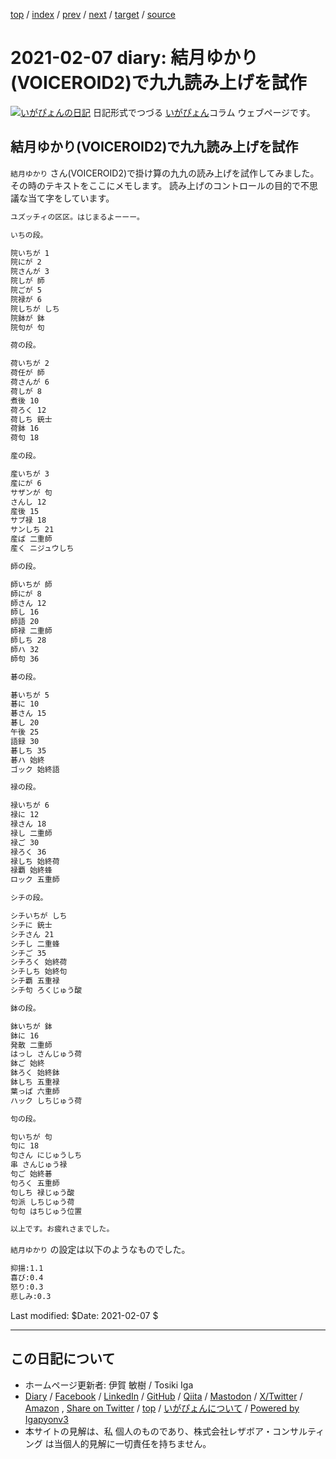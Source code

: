 [top](../index.html) 
 / [index](index.html) 
 / [prev](ig210206.html) 
 / [next](ig210211.html) 
 / [target](https://www.igapyon.jp/igapyon/diary/2021/ig210207.html) 
 / [source](https://github.com/igapyon/diary/blob/master/2021/ig210207.src.md) 

2021-02-07 diary: 結月ゆかり(VOICEROID2)で九九読み上げを試作
=====================================================================================================
[![いがぴょんの日記](https://www.igapyon.jp/igapyon/diary/images/iga202308_64.jpg "いがぴょん")](https://www.igapyon.jp/igapyon/diary/memo/memoigapyon.html) 日記形式でつづる [いがぴょん](https://www.igapyon.jp/igapyon/diary/memo/memoigapyon.html)コラム ウェブページです。

## 結月ゆかり(VOICEROID2)で九九読み上げを試作

`結月ゆかり` さん(VOICEROID2)で掛け算の九九の読み上げを試作してみました。
その時のテキストをここにメモします。
読み上げのコントロールの目的で不思議な当て字をしています。

```sh
ユズッチィの区区。はじまるよーーー。

いちの段。

院いちが 1
院にが 2
院さんが 3
院しが 師
院ごが 5
院禄が 6
院しちが しち
院鉢が 鉢
院句が 句

荷の段。

荷いちが 2
荷任が 師
荷さんが 6
荷しが 8
煮後 10
荷ろく 12
荷しち 銃士
荷鉢 16
荷句 18

産の段。

産いちが 3
産にが 6
サザンが 句
さんし 12
産後 15
サブ禄 18
サンしち 21
産ぱ 二重師
産く ニジュウしち

師の段。

師いちが 師
師にが 8
師さん 12
師し 16
師語 20
師禄 二重師
師しち 28
師ハ 32
師句 36

碁の段。

碁いちが 5
碁に 10
碁さん 15
碁し 20
午後 25
語録 30
碁しち 35
碁ハ 始終
ゴック 始終語

禄の段。

禄いちが 6
禄に 12
禄さん 18
禄し 二重師
禄ご 30
禄ろく 36
禄しち 始終荷
禄覇 始終蜂
ロック 五重師

シチの段。

シチいちが しち
シチに 銃士
シチさん 21
シチし 二重蜂
シチご 35
シチろく 始終荷
シチしち 始終句
シチ覇 五重禄
シチ句 ろくじゅう酸

鉢の段。

鉢いちが 鉢
鉢に 16
発散 二重師
はっし さんじゅう荷
鉢ご 始終
鉢ろく 始終鉢
鉢しち 五重禄
葉っぱ 六重師
ハック しちじゅう荷

句の段。

句いちが 句
句に 18
句さん にじゅうしち
串 さんじゅう禄
句ご 始終碁
句ろく 五重師
句しち 禄じゅう酸
句派 しちじゅう荷
句句 はちじゅう位置

以上です。お疲れさまでした。
```

`結月ゆかり` の設定は以下のようなものでした。

```sh
抑揚:1.1
喜び:0.4
怒り:0.3
悲しみ:0.3
```

Last modified: $Date: 2021-02-07 $


----------------------------------------------------------------------------------------------------

## この日記について

* ホームページ更新者: 伊賀 敏樹 / Tosiki Iga
* [Diary](https://www.igapyon.jp/igapyon/diary/) / [Facebook](https://www.facebook.com/igapyon) / [LinkedIn](https://www.linkedin.com/in/toshikiiga) / [GitHub](https://github.com/igapyon) / [Qiita](https://qiita.com/igapyon) / [Mastodon](https://social.vivaldi.net/@igapyon) / [X/Twitter](https://twitter.com/ToshikiIga) / [Amazon](https://www.amazon.co.jp/%E4%BC%8A%E8%B3%80-%E6%95%8F%E6%A8%B9/e/B004LTQWCQ) ,
[Share on Twitter](https://twitter.com/intent/tweet?hashtags=igapyon%2Cdiary%2C%E3%81%84%E3%81%8C%E3%81%B4%E3%82%87%E3%82%93&text=%E7%B5%90%E6%9C%88%E3%82%86%E3%81%8B%E3%82%8A%28VOICEROID2%29%E3%81%A7%E4%B9%9D%E4%B9%9D%E8%AA%AD%E3%81%BF%E4%B8%8A%E3%81%92%E3%82%92%E8%A9%A6%E4%BD%9C&url=https%3A%2F%2Fwww.igapyon.jp%2Figapyon%2Fdiary%2F2021%2Fig210207.html) / [top](../index.html) / [いがぴょんについて](https://www.igapyon.jp/igapyon/diary/memo/memoigapyon.html) / [Powered by Igapyonv3](https://github.com/igapyon/igapyonv3)
* 本サイトの見解は、私 個人のものであり、株式会社レザボア・コンサルティング は当個人的見解に一切責任を持ちません。 
